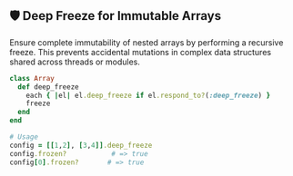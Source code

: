 ## 🛡️ Deep Freeze for Immutable Arrays
Ensure complete immutability of nested arrays by performing a recursive freeze. This prevents accidental mutations in complex data structures shared across threads or modules.

```ruby
class Array
  def deep_freeze
    each { |el| el.deep_freeze if el.respond_to?(:deep_freeze) }
    freeze
  end
end

# Usage
config = [[1,2], [3,4]].deep_freeze
config.frozen?           # => true
config[0].frozen?       # => true
```